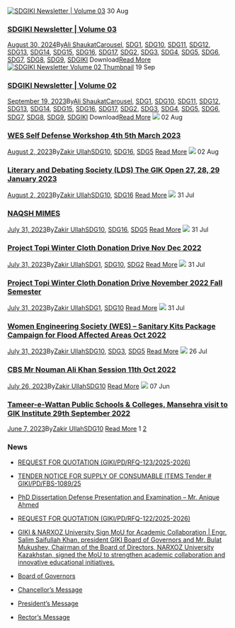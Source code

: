 [![SDGIKI Newsletter | Volume 03](https://giki.edu.pk/wp-content/uploads/2024/08/SDGiki-Vol-03-212x300.webp)](https://giki.edu.pk/2024/08/30/sdgiki-newsletter-volume-03/)
30
Aug
### [SDGIKI Newsletter | Volume 03](https://giki.edu.pk/2024/08/30/sdgiki-newsletter-volume-03/)
[August 30, 2024](https://giki.edu.pk/2024/08/30/)By[Ali Shaukat](https://giki.edu.pk/author/alishaukat/ "Posts by Ali Shaukat")[Carousel](https://giki.edu.pk/carousel_home/), [SDG1](https://giki.edu.pk/sdg1/), [SDG10](https://giki.edu.pk/sdg10/), [SDG11](https://giki.edu.pk/sdg11/), [SDG12](https://giki.edu.pk/sdg12/), [SDG13](https://giki.edu.pk/sdg13/), [SDG14](https://giki.edu.pk/sdg14/), [SDG15](https://giki.edu.pk/sdg15/), [SDG16](https://giki.edu.pk/sdg16/), [SDG17](https://giki.edu.pk/sdg17/), [SDG2](https://giki.edu.pk/sdg2/), [SDG3](https://giki.edu.pk/sdg3/), [SDG4](https://giki.edu.pk/sdg4/), [SDG5](https://giki.edu.pk/sdg5/), [SDG6](https://giki.edu.pk/sdg6/), [SDG7](https://giki.edu.pk/sdg7/), [SDG8](https://giki.edu.pk/sdg8/), [SDG9](https://giki.edu.pk/sdg9/), [SDGIKI](https://giki.edu.pk/sdgiki-cat/)
Download[Read More](https://giki.edu.pk/2024/08/30/sdgiki-newsletter-volume-03/)
[![SDGIKI Newsletter Volume 02 Thumbnail](https://giki.edu.pk/sdg10/)](https://giki.edu.pk/2023/09/19/sdgiki-vol-02/)
19
Sep
### [SDGIKI Newsletter | Volume 02](https://giki.edu.pk/2023/09/19/sdgiki-vol-02/)
[September 19, 2023](https://giki.edu.pk/2023/09/19/)By[Ali Shaukat](https://giki.edu.pk/author/alishaukat/ "Posts by Ali Shaukat")[Carousel](https://giki.edu.pk/carousel_home/), [SDG1](https://giki.edu.pk/sdg1/), [SDG10](https://giki.edu.pk/sdg10/), [SDG11](https://giki.edu.pk/sdg11/), [SDG12](https://giki.edu.pk/sdg12/), [SDG13](https://giki.edu.pk/sdg13/), [SDG14](https://giki.edu.pk/sdg14/), [SDG15](https://giki.edu.pk/sdg15/), [SDG16](https://giki.edu.pk/sdg16/), [SDG17](https://giki.edu.pk/sdg17/), [SDG2](https://giki.edu.pk/sdg2/), [SDG3](https://giki.edu.pk/sdg3/), [SDG4](https://giki.edu.pk/sdg4/), [SDG5](https://giki.edu.pk/sdg5/), [SDG6](https://giki.edu.pk/sdg6/), [SDG7](https://giki.edu.pk/sdg7/), [SDG8](https://giki.edu.pk/sdg8/), [SDG9](https://giki.edu.pk/sdg9/), [SDGIKI](https://giki.edu.pk/sdgiki-cat/)
Download[Read More](https://giki.edu.pk/2023/09/19/sdgiki-vol-02/)
[![](https://giki.edu.pk/sdg10/)](https://giki.edu.pk/2023/08/02/wes-self-defense-workshop-4th-5th-march-2023/)
02
Aug
### [WES Self Defense Workshop 4th 5th March 2023](https://giki.edu.pk/2023/08/02/wes-self-defense-workshop-4th-5th-march-2023/)
[August 2, 2023](https://giki.edu.pk/2023/08/02/)By[Zakir Ullah](https://giki.edu.pk/author/zakirullah/ "Posts by Zakir Ullah")[SDG10](https://giki.edu.pk/sdg10/), [SDG16](https://giki.edu.pk/sdg16/), [SDG5](https://giki.edu.pk/sdg5/)
[Read More](https://giki.edu.pk/2023/08/02/wes-self-defense-workshop-4th-5th-march-2023/)
[![](https://giki.edu.pk/sdg10/)](https://giki.edu.pk/2023/08/02/literary-and-debating-society-lds-the-gik-open-27-28-29-january-2023/)
02
Aug
### [Literary and Debating Society (LDS) The GIK Open 27, 28, 29 January 2023](https://giki.edu.pk/2023/08/02/literary-and-debating-society-lds-the-gik-open-27-28-29-january-2023/)
[August 2, 2023](https://giki.edu.pk/2023/08/02/)By[Zakir Ullah](https://giki.edu.pk/author/zakirullah/ "Posts by Zakir Ullah")[SDG10](https://giki.edu.pk/sdg10/), [SDG16](https://giki.edu.pk/sdg16/)
[Read More](https://giki.edu.pk/2023/08/02/literary-and-debating-society-lds-the-gik-open-27-28-29-january-2023/)
[![](https://giki.edu.pk/sdg10/)](https://giki.edu.pk/2023/07/31/naqsh-mimes/)
31
Jul
### [NAQSH MIMES](https://giki.edu.pk/2023/07/31/naqsh-mimes/)
[July 31, 2023](https://giki.edu.pk/2023/07/31/)By[Zakir Ullah](https://giki.edu.pk/author/zakirullah/ "Posts by Zakir Ullah")[SDG10](https://giki.edu.pk/sdg10/), [SDG16](https://giki.edu.pk/sdg16/), [SDG5](https://giki.edu.pk/sdg5/)
[Read More](https://giki.edu.pk/2023/07/31/naqsh-mimes/)
[![](https://giki.edu.pk/sdg10/)](https://giki.edu.pk/2023/07/31/project-topi-winter-cloth-donation-drive-nov-dec-2022/)
31
Jul
### [Project Topi Winter Cloth Donation Drive Nov Dec 2022](https://giki.edu.pk/2023/07/31/project-topi-winter-cloth-donation-drive-nov-dec-2022/)
[July 31, 2023](https://giki.edu.pk/2023/07/31/)By[Zakir Ullah](https://giki.edu.pk/author/zakirullah/ "Posts by Zakir Ullah")[SDG1](https://giki.edu.pk/sdg1/), [SDG10](https://giki.edu.pk/sdg10/), [SDG2](https://giki.edu.pk/sdg2/)
[Read More](https://giki.edu.pk/2023/07/31/project-topi-winter-cloth-donation-drive-nov-dec-2022/)
[![](https://giki.edu.pk/sdg10/)](https://giki.edu.pk/2023/07/31/project-topi-winter-cloth-donation-drive-november-2022-fall-semester/)
31
Jul
### [Project Topi Winter Cloth Donation Drive November 2022 Fall Semester](https://giki.edu.pk/2023/07/31/project-topi-winter-cloth-donation-drive-november-2022-fall-semester/)
[July 31, 2023](https://giki.edu.pk/2023/07/31/)By[Zakir Ullah](https://giki.edu.pk/author/zakirullah/ "Posts by Zakir Ullah")[SDG1](https://giki.edu.pk/sdg1/), [SDG10](https://giki.edu.pk/sdg10/)
[Read More](https://giki.edu.pk/2023/07/31/project-topi-winter-cloth-donation-drive-november-2022-fall-semester/)
[![](https://giki.edu.pk/sdg10/)](https://giki.edu.pk/2023/07/31/women-engineering-society-wes-sanitary-kits-package-campaign-for-flood-affected-areas-oct-2022/)
31
Jul
### [Women Engineering Society (WES) – Sanitary Kits Package Campaign for Flood Affected Areas Oct 2022](https://giki.edu.pk/2023/07/31/women-engineering-society-wes-sanitary-kits-package-campaign-for-flood-affected-areas-oct-2022/)
[July 31, 2023](https://giki.edu.pk/2023/07/31/)By[Zakir Ullah](https://giki.edu.pk/author/zakirullah/ "Posts by Zakir Ullah")[SDG10](https://giki.edu.pk/sdg10/), [SDG3](https://giki.edu.pk/sdg3/), [SDG5](https://giki.edu.pk/sdg5/)
[Read More](https://giki.edu.pk/2023/07/31/women-engineering-society-wes-sanitary-kits-package-campaign-for-flood-affected-areas-oct-2022/)
[![](https://giki.edu.pk/sdg10/)](https://giki.edu.pk/2023/07/26/cbs-mr-nouman-ali-khan-session-11th-oct-2022/)
26
Jul
### [CBS Mr Nouman Ali Khan Session 11th Oct 2022](https://giki.edu.pk/2023/07/26/cbs-mr-nouman-ali-khan-session-11th-oct-2022/)
[July 26, 2023](https://giki.edu.pk/2023/07/26/)By[Zakir Ullah](https://giki.edu.pk/author/zakirullah/ "Posts by Zakir Ullah")[SDG10](https://giki.edu.pk/sdg10/)
[Read More](https://giki.edu.pk/2023/07/26/cbs-mr-nouman-ali-khan-session-11th-oct-2022/)
[![](https://giki.edu.pk/sdg10/)](https://giki.edu.pk/2023/06/07/tameer-e-wattan-public-schools-colleges-mansehra-visit-to-gik-institute-29th-september-2022/)
07
Jun
### [Tameer-e-Wattan Public Schools & Colleges, Mansehra visit to GIK Institute 29th September 2022](https://giki.edu.pk/2023/06/07/tameer-e-wattan-public-schools-colleges-mansehra-visit-to-gik-institute-29th-september-2022/)
[June 7, 2023](https://giki.edu.pk/2023/06/07/)By[Zakir Ullah](https://giki.edu.pk/author/zakirullah/ "Posts by Zakir Ullah")[SDG10](https://giki.edu.pk/sdg10/)
[Read More](https://giki.edu.pk/2023/06/07/tameer-e-wattan-public-schools-colleges-mansehra-visit-to-gik-institute-29th-september-2022/)
1 [2](https://giki.edu.pk/sdg10/page/2/) [](https://giki.edu.pk/sdg10/page/2/)
### News
  * [REQUEST FOR QUOTATION (GIKI/PD/RFQ-123/2025-2026)](https://giki.edu.pk/2025/10/17/request-for-quotation-giki-pd-rfq-123-2025-2026/)
  * [TENDER NOTICE FOR SUPPLY OF CONSUMABLE ITEMS Tender # GIKI/PD/FBS-1089/25](https://giki.edu.pk/2025/10/16/tender-notice-for-supply-of-consumable-items-tender-giki-pd-fbs-1089-25/)
  * [PhD Dissertation Defense Presentation and Examination – Mr. Anique Ahmed](https://giki.edu.pk/2025/10/14/phd-dissertation-defense-presentation-and-examination-mr-anique-ahmed/)
  * [REQUEST FOR QUOTATION (GIKI/PD/RFQ-122/2025-2026)](https://giki.edu.pk/2025/10/14/request-for-quotation-giki-pd-rfq-122-2025-2026/)
  * [GIKI & NARXOZ University Sign MoU for Academic Collaboration | Engr. Salim Saifullah Khan, president GIKI Board of Governors and Mr. Bulat Mukushev, Chairman of the Board of Directors, NARXOZ University Kazakhstan, signed the MoU to strengthen academic collaboration and innovative educational initiatives.](https://giki.edu.pk/2025/10/13/giki-narxoz-university-sign-mou-for-academic-collaboration-engr-salim-saifullah-khan-president-giki-board-of-governors-and-mr-bulat-mukushev-chairman-of-the-board-of-directors-narxoz-univ/)


  * [Board of Governors](https://giki.edu.pk/board-of-governors/)
  * [Chancellor’s Message](https://giki.edu.pk/?page_id=14826)
  * [President’s Message](https://giki.edu.pk/presidents-message/)
  * [Rector’s Message](https://giki.edu.pk/rectors-message/)


